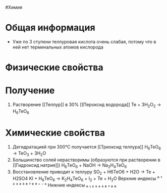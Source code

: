 #Химия 
# Общая информация
- Уже по 3 ступени теллуровая кислота очень слабая, потому что в ней нет терминальных атомов кислорода
# Физические свойства
# Получение
1. Растворение [[Теллур]] в 30% [[Пероксид водорода]]
																Te + 3H<sub>2</sub>O<sub>2</sub> → H<sub>6</sub>TeO<sub>6</sub>
# Химические свойства
1. Дегидратацией при 300°С получается [[Триоксид теллура]]
																H<sub>6</sub>TeO<sub>6</sub> → TeO<sub>3</sub> + 3H<sub>2</sub>O
2. Большинство солей нерастворимы (образуются при растворении в [[Гидроксид натрия]])
															H<sub>6</sub>TeO<sub>6</sub> + NaOH → Na<sub>2</sub>H<sub>4</sub>TeO<sub>6</sub>
3. Восстановление приводит к теллуру
															SO<sub>2</sub> + H6TeO6 + H2O → Te + H2SO4 
															KI + H<sub>6</sub>TeO<sub>6</sub> → K<sub>2</sub>H<sub>4</sub>TeO<sub>6</sub> + I<sub>2</sub> + Te + H<sub>2</sub>O
Верхние индексы ⁰ ¹ ² ³ ⁴ ⁵ ⁶ ⁷ ⁸ ⁹ ⁺ ⁻ °
Нижние индексы ₀ ₁ ₂ ₃ ₄ ₅ ₆ ₇ ₈ ₉ 